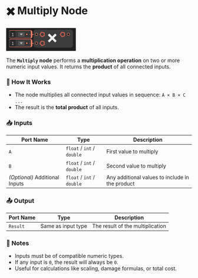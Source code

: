 # ✖️ Multiply Node

![](../../images/node-reference/multiply.png)

The **`Multiply` node** performs a **multiplication operation** on two or more numeric input values. It returns the **product** of all connected inputs.

### 🔧 How It Works

- The node multiplies all connected input values in sequence:
  `A × B × C ...`
- The result is the **total product** of all inputs.

### 📥 Inputs

| Port Name | Type               | Description                              |
|-----------|--------------------|------------------------------------------|
| `A`       | `float` / `int` / `double` | First value to multiply                 |
| `B`       | `float` / `int` / `double` | Second value to multiply                |
| *(Optional)* Additional Inputs | `float` / `int` / `double` | Any additional values to include in the product |

### 📤 Output

| Port Name | Type               | Description                   |
|-----------|--------------------|-------------------------------|
| `Result`  | Same as input type | The result of the multiplication |

### 📌 Notes

- Inputs must be of compatible numeric types.
- If any input is `0`, the result will always be `0`.
- Useful for calculations like scaling, damage formulas, or total cost.